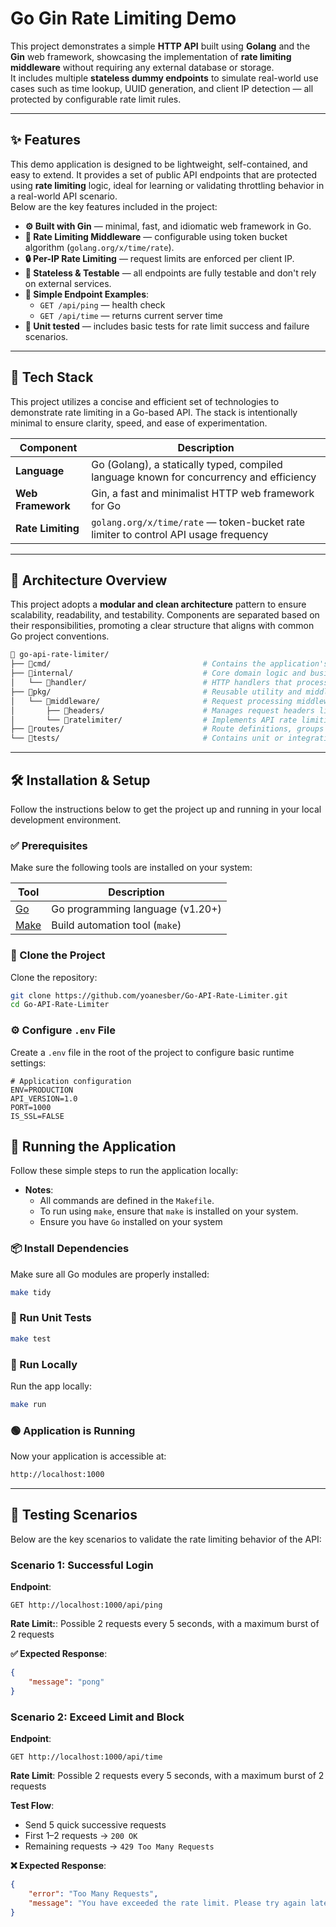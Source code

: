 # Go Gin Rate Limiting Demo

This project demonstrates a simple **HTTP API** built using **Golang** and the **Gin** web framework, showcasing the implementation of **rate limiting middleware** without requiring any external database or storage.  
It includes multiple **stateless dummy endpoints** to simulate real-world use cases such as time lookup, UUID generation, and client IP detection — all protected by configurable rate limit rules.

---


## ✨ Features

This demo application is designed to be lightweight, self-contained, and easy to extend. It provides a set of public API endpoints that are protected using **rate limiting** logic, ideal for learning or validating throttling behavior in a real-world API scenario.  
Below are the key features included in the project:
- **⚙️ Built with Gin** — minimal, fast, and idiomatic web framework in Go.
- **🚦 Rate Limiting Middleware** — configurable using token bucket algorithm (`golang.org/x/time/rate`).
- **🔒 Per-IP Rate Limiting** — request limits are enforced per client IP.
- **🧪 Stateless & Testable** — all endpoints are fully testable and don't rely on external services.
- **🔁 Simple Endpoint Examples**:
  - `GET /api/ping` — health check
  - `GET /api/time` — returns current server time
- **🧪 Unit tested** — includes basic tests for rate limit success and failure scenarios.
---


## 🤖 Tech Stack

This project utilizes a concise and efficient set of technologies to demonstrate rate limiting in a Go-based API. The stack is intentionally minimal to ensure clarity, speed, and ease of experimentation.

| **Component**             | **Description**                                                                             |
|---------------------------|---------------------------------------------------------------------------------------------|
| **Language**              | Go (Golang), a statically typed, compiled language known for concurrency and efficiency     |
| **Web Framework**         | Gin, a fast and minimalist HTTP web framework for Go                                        |
| **Rate Limiting**         | `golang.org/x/time/rate` — token-bucket rate limiter to control API usage frequency         |

---

## 🧱 Architecture Overview

This project adopts a **modular and clean architecture** pattern to ensure scalability, readability, and testability. Components are separated based on their responsibilities, promoting a clear structure that aligns with common Go project conventions.

```bash
📁 go-api-rate-limiter/
├── 📂cmd/                                  # Contains the application's entry point.
├── 📂internal/                             # Core domain logic and business use cases, organized by module
│   └── 📂handler/                          # HTTP handlers that process incoming API requests
├── 📂pkg/                                  # Reusable utility and middleware packages shared across modules
│   └── 📂middleware/                       # Request processing middleware
│       ├── 📂headers/                      # Manages request headers like CORS and security
│       └── 📂ratelimiter/                  # Implements API rate limiting based on IP, path, and method
├── 📂routes/                               # Route definitions, groups APIs, and applies middleware per route scope
└── 📂tests/                                # Contains unit or integration tests for business logic
```

---

## 🛠️ Installation & Setup  

Follow the instructions below to get the project up and running in your local development environment.  

### ✅ Prerequisites

Make sure the following tools are installed on your system:

| **Tool**                                                      | **Description**                           |
|---------------------------------------------------------------|-------------------------------------------|
| [Go](https://go.dev/dl/)                                      | Go programming language (v1.20+)          |
| [Make](https://www.gnu.org/software/make/)                    | Build automation tool (`make`)            |


### 🔁 Clone the Project  

Clone the repository:  

```bash
git clone https://github.com/yoanesber/Go-API-Rate-Limiter.git
cd Go-API-Rate-Limiter
```

### ⚙️ Configure `.env` File  

Create a `.env` file in the root of the project to configure basic runtime settings:  

```properties
# Application configuration
ENV=PRODUCTION
API_VERSION=1.0
PORT=1000
IS_SSL=FALSE
```

## 🚀 Running the Application  

Follow these simple steps to run the application locally:  

- **Notes**:  
  - All commands are defined in the `Makefile`.
  - To run using `make`, ensure that `make` is installed on your system.
  - Ensure you have `Go` installed on your system

### 📦 Install Dependencies

Make sure all Go modules are properly installed:  

```bash
make tidy
```

### 🧪 Run Unit Tests

```bash
make test
```

### 🔧 Run Locally

Run the app locally:

```bash
make run
```

### 🟢 Application is Running

Now your application is accessible at:
```bash
http://localhost:1000
```

---

## 🧪 Testing Scenarios  

Below are the key scenarios to validate the rate limiting behavior of the API:  

### Scenario 1: Successful Login

**Endpoint**: 

```http
GET http://localhost:1000/api/ping
```

**Rate Limit:**: Possible 2 requests every 5 seconds, with a maximum burst of 2 requests

**✅ Expected Response**:

```json
{
    "message": "pong"
}
```

### Scenario 2: Exceed Limit and Block

**Endpoint**: 

```http
GET http://localhost:1000/api/time
```

**Rate Limit**: Possible 2 requests every 5 seconds, with a maximum burst of 2 requests

**Test Flow**:
- Send 5 quick successive requests
- First 1–2 requests → `200 OK`
- Remaining requests → `429 Too Many Requests`

**❌ Expected Response**:
```json
{
    "error": "Too Many Requests",
    "message": "You have exceeded the rate limit. Please try again later."
}
```
